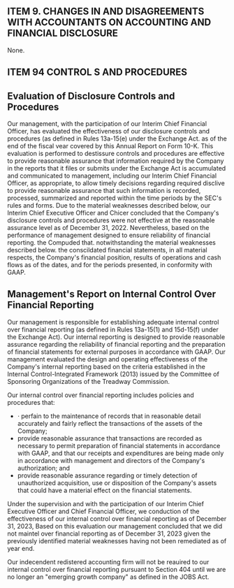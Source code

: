 ## ITEM 9. CHANGES IN AND DISAGREEMENTS WITH ACCOUNTANTS ON ACCOUNTING AND FINANCIAL DISCLOSURE

None.

## ITEM 94 CONTROL S AND PROCEDURES

## Evaluation of Disclosure Controls and Procedures

Our management, with the participation of our Interim Chief Financial Officer, has evaluated the effectiveness of our disclosure controls and procedures (as defined in Rules 13a-15(e) under the Exchange Act. as of the end of the fiscal vear covered by this Annual Report on Form 10-K. This evaluation is performed to destissure controls and procedures are effective to provide reasonable assurance that information required by the Company in the reports that it files or submits under the Exchange Act is accumulated and communicated to management, including our Interim Chief Financial Officer, as appropriate, to allow timely decisions regarding required disclive to provide reasonable assurance that such information is recorded, processed, summarized and reported within the time periods by the SEC's rules and forms. Due to the material weaknesses described below, our Interim Chief Executive Officer and Chicer concluded that the Company's disclosure controls and procedures were not effective at the reasonable assurance level as of December 31, 2022. Nevertheless, based on the performance of management designed to ensure reliability of financial reporting. the Compuded that. notwithstanding the material weaknesses described below. the conscildated financial statements, in all material respects, the Company's financial position, results of operations and cash flows as of the dates, and for the periods presented, in conformity with GAAP.

## Management's Report on Internal Control Over Financial Reporting

Our management is responsible for establishing adequate internal control over financial reporting (as defined in Rules 13a-15(1) and 15d-15(f) under the Exchange Act). Our internal reporting is designed to provide reasonable assurance regarding the reliability of financial reporting and the preparation of financial statements for external purposes in accordance with GAAP. Our management evaluated the design and operating effectiveness of the Company's internal reporting based on the criteria established in the Internal Control-Integrated Framework (2013) issued by the Committee of Sponsoring Organizations of the Treadway Commission.

Our internal control over financial reporting includes policies and procedures that:

- · perfain to the maintenance of records that in reasonable detail accurately and fairly reflect the transactions of the assets of the Company;
- provide reasonable assurance that transactions are recorded as necessary to permit preparation of financial statements in accordance with GAAP, and that our receipts and expenditures are being made only in accordance with management and directors of the Company's authorization; and
- provide reasonable assurance regarding or timely detection of unauthorized acquisition, use or disposition of the Company's assets that could have a material effect on the financial statements.

Under the supervision and with the participation of our Interim Chief Executive Officer and Chief Financial Officer, we conduction of the effectiveness of our internal control over financial reporting as of December 31, 2023, Based on this evaluation our management concluded that we did not maintel over financial reporting as of December 31, 2023 given the previously identified material weaknesses having not been remediated as of year end.

Our indecendent redistered accounting firm will not be reauired to our internal control over financial reporting pursuant to Section 404 until we are no longer an "emerging growth company" as defined in the JOBS Act.